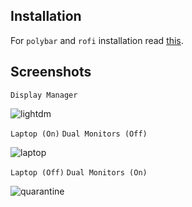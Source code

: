Installation
-----------
For `polybar` and `rofi` installation read [this](https://github.com/fepitre/qubes-rofi/issues/1#issuecomment-667303259).

Screenshots
-----------

`Display Manager`

![lightdm](https://imgur.com/U9NWg8l.png)

`Laptop (On)` `Dual Monitors (Off)`

![laptop](https://imgur.com/XIvu1tj.png)

`Laptop (Off)` `Dual Monitors (On)`

![quarantine](https://i.redd.it/63p44yk5xkn41.png)
